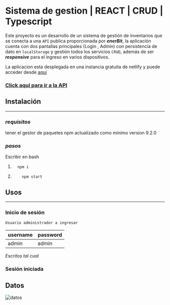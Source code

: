 # Sistema de gestion | REACT | CRUD | Typescript

Este proyecto es un desarrollo de un sistema de gestión de inventarios que se conecta a una `API` publica proporcionada por **_enerBit_**, la aplicación cuenta con dos pantallas principales (Login , Admin) con persistencia de dato en `localStorage` y gestión todos los servicios `CRUD`, además de ser **_responsive_** para el ingreso en varios dispositivos.

La aplicacion esta desplegada en una instancia gratuita de netlify y puede acceder desde [aquí](https://main--fancy-brigadeiros-ed396f.netlify.app/)

### [Click aqui para ir a la API](https://ops.enerbit.dev/learning/docs#/)

## **Instalación**

---

### _requisitos_

tener el gestor de paquetes npm actualizado como minimo version 9.2.0

### _pasos_

Escribir en bash

1.       npm i

2.         npm start

## **Usos**

---

### **Inicio de sesión**

    Usuario administrador a ingresar

| username | password |
| -------- | -------- |
| admin    | admin    |

_Escritos tal cual_

### **Sesión iniciada**

## Datos

![datos](https://i.imgur.com/w1OkT9u.png)

<!-- Visualización individual -->
